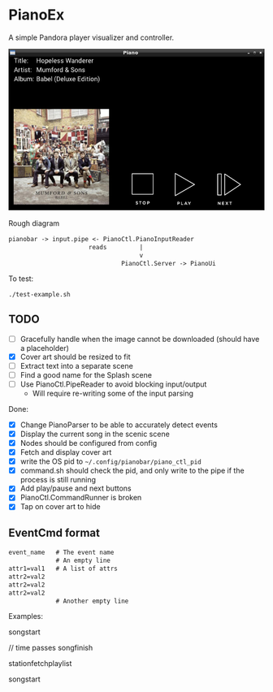 
# PianoEx

A simple Pandora player visualizer and controller.

![Screenshot](screenshot.png)

Rough diagram
```
pianobar -> input.pipe <- PianoCtl.PianoInputReader
                      reads         |
                                    v
                               PianoCtl.Server -> PianoUi
```

To test:

    ./test-example.sh

## TODO

- [ ] Gracefully handle when the image cannot be downloaded (should have a placeholder)
- [x] Cover art should be resized to fit
- [ ] Extract text into a separate scene
- [ ] Find a good name for the Splash scene
- [ ] Use PianoCtl.PipeReader to avoid blocking input/output
  - Will require re-writing some of the input parsing

Done:
- [x] Change PianoParser to be able to accurately detect events
- [x] Display the current song in the scenic scene
- [x] Nodes should be configured from config
- [x] Fetch and display cover art
- [x] write the OS pid to `~/.config/pianobar/piano_ctl_pid`
- [x] command.sh should check the pid, and only write to the pipe if the process is still running
- [x] Add play/pause and next buttons
- [x] PianoCtl.CommandRunner is broken
- [x] Tap on cover art to hide

## EventCmd format

```
event_name   # The event name
             # An empty line
attr1=val1   # A list of attrs
attr2=val2
attr2=val2
attr2=val2
             # Another empty line
```

Examples:

songstart

<song starting details>

// time passes
songfinish
<song finished details>

stationfetchplaylist
<fetched song>

songstart
<song starting details>
